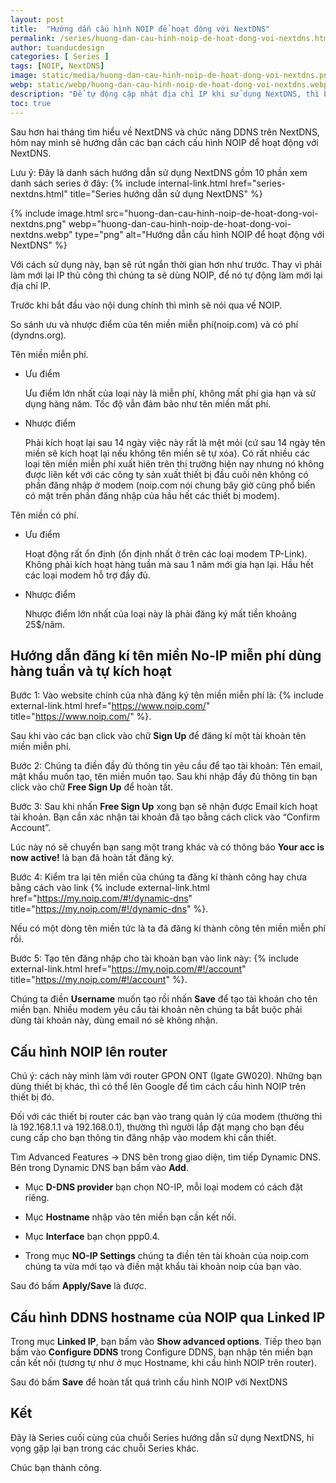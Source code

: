 ```yaml
---
layout: post
title:  "Hướng dẫn cấu hình NOIP để hoạt động với NextDNS"
permalink: /series/huong-dan-cau-hinh-noip-de-hoat-dong-voi-nextdns.html
author: tuanducdesign
categories: [ Series ]
tags: [NOIP, NextDNS]
image: static/media/huong-dan-cau-hinh-noip-de-hoat-dong-voi-nextdns.png
webp: static/webp/huong-dan-cau-hinh-noip-de-hoat-dong-voi-nextdns.webp
description: "Để tự động cập nhật địa chỉ IP khi sử dụng NextDNS, thì bạn cần cấu hình DDNS trên cả router và NextDNS."
toc: true
---
```


Sau hơn hai tháng tìm hiểu về NextDNS và chức năng DDNS trên NextDNS, hôm nay mình sẽ hướng dẫn các bạn cách cấu hình NOIP để hoạt động với NextDNS.

Lưu ý: Đây là danh sách hướng dẫn sử dụng NextDNS gồm 10 phần xem danh sách series ở đây: {% include internal-link.html href="series-nextdns.html" title="Series hướng dẫn sử dụng NextDNS" %}

{% include image.html src="huong-dan-cau-hinh-noip-de-hoat-dong-voi-nextdns.png" webp="huong-dan-cau-hinh-noip-de-hoat-dong-voi-nextdns.webp" type="png" alt="Hướng dẫn cấu hình NOIP để hoạt động với NextDNS" %}

Với cách sử dụng này, bạn sẽ rút ngắn thời gian hơn như trước. Thay vì phải làm mới lại IP thủ công thì chúng ta sẽ dùng NOIP, để nó tự động làm mới lại địa chỉ IP.

Trước khi bắt đầu vào nội dung chính thì mình sẽ nói qua về NOIP.

So sánh ưu và nhược điểm của tên miền miễn phí(noip.com) và có phí (dyndns.org).

Tên miền miễn phí.

+ Ưu điểm

    Ưu điểm lớn nhất của loại này là miễn phí, không mất phí gia hạn và sử dụng hàng năm.
    Tốc độ vẫn đảm bảo như tên miền mất phí.

+ Nhược điểm

    Phải kích hoạt lại sau 14 ngày việc này rất là mệt mỏi (cứ sau 14 ngày tên miền sẽ kích hoạt lại nếu không tên miền sẽ tự xóa).
    Có rất nhiều các loại tên miền miễn phí xuất hiên trên thị trường hiện nay nhưng nó không được liên kết với các công ty sản xuất thiết bị đầu cuối nên không có phần đăng nhập ở modem (noip.com nói chung bây giờ cũng phổ biến có mặt trên phần đăng nhập của hầu hết các thiết bị modem).

Tên miền có phí.

+ Ưu điểm

    Hoạt động rất ổn định (ổn định nhất ở trên các loại modem TP-Link).
    Không phải kích hoạt hàng tuần mà sau 1 năm mới gia hạn lại.
    Hầu hết các loại modem hỗ trợ đầy đủ.

+ Nhược điểm

    Nhược điểm lớn nhất của loại này là phải đăng ký mất tiền khoảng 25$/năm.

## Hướng dẫn đăng kí tên miền No-IP miễn phí dùng hàng tuần và tự kích hoạt

Bước 1: Vào website chính của nhà đăng ký tên miền miễn phí là: {% include external-link.html href="https://www.noip.com/" title="https://www.noip.com/" %}.

Sau khi vào các bạn click vào chữ **Sign Up** để đăng kí một tài khoản tên miền miễn phí.

Bước 2: Chúng ta điền đầy đủ thông tin yêu cầu để tạo tài khoản: Tên email, mật khẩu muốn tạo, tên miền muốn tạo. Sau khi nhập đầy đủ thông tin bạn click vào chữ **Free Sign Up** để hoàn tất.

Bước 3: Sau khi nhấn **Free Sign Up** xong bạn sẽ nhận được Email kích hoạt tài khoản. Bạn cần xác nhận tài khoản đã tạo bằng cách click vào “Confirm Account”.

Lúc này nó sẽ chuyển bạn sang một trang khác và có thông báo **Your acc is now active!** là bạn đã hoàn tất đăng ký.

Bước 4: Kiểm tra lại tên miền của chúng ta đăng kí thành công hay chưa bằng cách vào link {% include external-link.html href="https://my.noip.com/#!/dynamic-dns" title="https://my.noip.com/#!/dynamic-dns" %}.

Nếu có một dòng tên miền tức là ta đã đăng kí thành công tên miền miễn phí rồi.

Bước 5: Tạo tên đăng nhập cho tài khoản bạn vào link này: {% include external-link.html href="https://my.noip.com/#!/account" title="https://my.noip.com/#!/account" %}.

Chúng ta điền **Username** muốn tạo rồi nhấn **Save** để tạo tài khoản cho tên miền bạn. Nhiều modem yêu cầu tài khoản nên chúng ta bắt buộc phải dùng tài khoản này, dùng email nó sẽ không nhận.

## Cấu hình NOIP lên router

Chú ý: cách này mình làm với router GPON ONT (Igate GW020). Những bạn dùng thiết bị khác, thì có thể lên Google để tìm cách cấu hình NOIP trên thiết bị đó.

Đối với các thiết bị router các bạn vào trang quản lý của modem (thường thì là 192.168.1.1 và 192.168.0.1), thường thì người lắp đặt mạng cho bạn đều cung cấp cho bạn thông tin đăng nhập vào modem khi cần thiết.

Tìm Advanced Features → DNS bên trong giao diện, tìm tiếp Dynamic DNS. Bên trong Dynamic DNS bạn bấm vào **Add**.

+ Mục **D-DNS provider** bạn chọn NO-IP, mỗi loại modem có cách đặt riêng.

+ Mục **Hostname** nhập vào tên miền bạn cần kết nối.

+ Mục **Interface** bạn chọn ppp0.4.

+ Trong mục **NO-IP Settings** chúng ta điền tên tài khoản của noip.com chúng ta vừa mới tạo và điền mật khẩu tài khoản noip của bạn vào.

Sau đó bấm **Apply/Save** là được.

## Cấu hình DDNS hostname của NOIP qua Linked IP

Trong mục **Linked IP**, bạn bấm vào **Show advanced options**. Tiếp theo bạn bấm vào **Configure DDNS** trong Configure DDNS, bạn nhập tên miền bạn cần kết nối (tương tự như ở mục Hostname, khi cấu hình NOIP trên router).

Sau đó bấm **Save** để hoàn tất quá trình cấu hình NOIP với NextDNS

## Kết

Đây là Series cuối cùng của chuỗi Series hướng dẫn sử dụng NextDNS, hi vọng gặp lại bạn trong các chuỗi Series khác.

Chúc bạn thành công.
